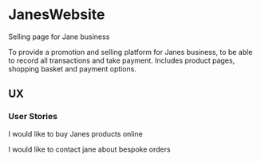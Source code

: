 # JanesWebsite
Selling page for Jane business

To provide a promotion and selling platform for Janes business, to be able to record all transactions and take payment.
Includes product pages, shopping basket and payment options.

## UX
### User Stories

I would like to buy Janes products online

I would like to contact jane about bespoke orders
